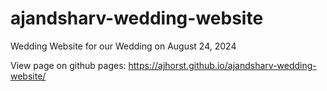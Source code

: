 # ajandsharv-wedding-website
Wedding Website for our Wedding on August 24, 2024

View page on github pages: https://ajhorst.github.io/ajandsharv-wedding-website/

